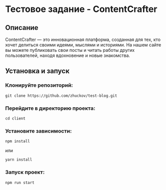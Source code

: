 # Тестовое задание - ContentCrafter 

## **Описание**

ContentCrafter — это инновационная платформа, созданная для тех, кто хочет делиться своими идеями, мыслями и историями. На нашем сайте вы можете публиковать свои посты и читать работы других пользователей, находя вдохновение и новые знакомства.

## **Установка и запуск**

### Клонируйте репозиторий:

```git clone https://github.com/zhuckov/test-blog.git```

### Перейдите в директорию проекта:

```cd client```

### Установите зависимости:

```npm install```

или

```yarn install```

### Запуск проект:

```npm run start```
